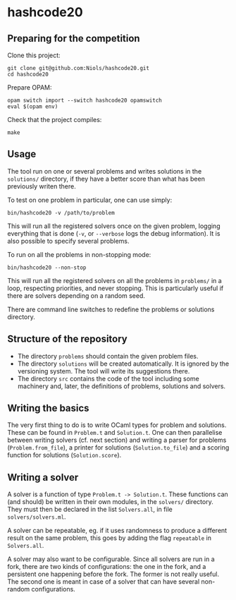 hashcode20
============

Preparing for the competition
-----------------------------

Clone this project:

    git clone git@github.com:Niols/hashcode20.git
    cd hashcode20

Prepare OPAM:

    opam switch import --switch hashcode20 opamswitch
    eval $(opam env)

Check that the project compiles:

    make

Usage
------

The tool run on one or several problems and writes solutions in the `solutions/`
directory, if they have a better score than what has been previously writen
there.

To test on one problem in particular, one can use simply:

    bin/hashcode20 -v /path/to/problem

This will run all the registered solvers once on the given problem, logging
everything that is done (`-v`, or `--verbose` logs the debug information). It is
also possible to specify several problems.

To run on all the problems in non-stopping mode:

    bin/hashcode20 --non-stop

This will run all the registered solvers on all the problems in `problems/` in a
loop, respecting priorities, and never stopping. This is particularly useful if
there are solvers depending on a random seed.

There are command line switches to redefine the problems or solutions directory.

Structure of the repository
---------------------------

- The directory `problems` should contain the given problem files.
- The directory `solutions` will be created automatically. It is ignored by the
  versioning system. The tool will write its suggestions there.
- The directory `src` contains the code of the tool including some machinery
  and, later, the definitions of problems, solutions and solvers.

Writing the basics
------------------

The very first thing to do is to write OCaml types for problem and solutions.
These can be found in `Problem.t` and `Solution.t`. One can then parallelise
between writing solvers (cf. next section) and writing a parser for problems
(`Problem.from_file`), a printer for solutions (`Solution.to_file`) and a
scoring function for solutions (`Solution.score`).

Writing a solver
----------------

A solver is a function of type `Problem.t -> Solution.t`. These functions can
(and should) be written in their own modules, in the `solvers/` directory. They
must then be declared in the list `Solvers.all`, in file `solvers/solvers.ml`.

A solver can be repeatable, eg. if it uses randomness to produce a different
result on the same problem, this goes by adding the flag `repeatable` in
`Solvers.all`.

A solver may also want to be configurable. Since all solvers are run in a fork,
there are two kinds of configurations: the one in the fork, and a persistent one
happening before the fork. The former is not really useful. The second one is
meant in case of a solver that can have several non-random configurations.
